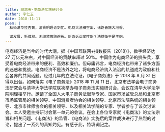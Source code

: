 ```yaml
---
title: 鹧鸪天·电商法实施研讨会
author: 李仁玉
date: 2018-11-11
poem: |
  秋染清华挂杏黄，法贤明理论剑忙。电商大法横空出，诸路善施大地香。

  谋发展，析维权。无缝监管路途长。新奇诉讼案咋断？法益衡平是主纲。
---
```


电商经济是当今的时代大潮，据《中国互联网+指数报告（2018）》，数字经济达 27 万亿元左右，对中国经济的贡献率超过 50%。中国作为电商经济的排头兵，享受着电商经济带来的便利、高效和廉价。但毋庸讳言，电商经济也带来了诸多方面的迷惑和挑战。电商经济不是法外之地，将电商经济纳入法治的轨道成为政府和社会各界的共同话题。经过几年的立法论证，《电子商务法》于 2018 年 8 月 31 日得以出台。如何落实《电子商务法》2018 年 11 月 11 日，北京市法学会电子商务法研究会与清华大学法学院联袂举办电子商务法实施研讨会，会议在清华大学法学院明理楼举行。邀请了全国人大电子商务法起草专家、国家市场监管总局和北京市市场监管局的相关领导、中国消费者协会的相关领导、北京市法院系统的相关领导、北京市律师协会的相关领导、以及相关法学院的专家、学者参与了该次讨论会。本人受邀主持研讨会第一单元的会议。在会上各位专家就《电商法》的立法宗旨和相关问题、《电商法》的监管、《电商法》实施后的案件裁决进行了热烈的讨论，提出了一系列的真知灼见。有感于此，特填词记之。
